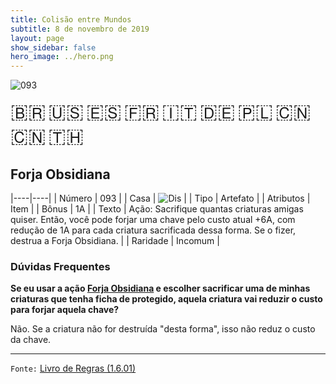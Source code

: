 ```yaml
---
title: Colisão entre Mundos
subtitle: 8 de novembro de 2019
layout: page
show_sidebar: false
hero_image: ../hero.png
---
```


![093](https://mastervault-storage-prod.s3.amazonaws.com/media/card_front/pt/452_093_M4VJVRM6RQ34_pt.png)

<span title="Português" style="font-size: 32px;cursor: pointer;" onclick="javascript:document.querySelector('img[alt=\'093\']').src=document.querySelector('img[alt=\'093\']').src.replace(/card_front\/[^/]+/, 'card_front/pt').replace(/_[^/.0-9]+\.png/, '_pt.png')">🇧🇷</span>
<span title="English" style="font-size: 32px;cursor: pointer;" onclick="javascript:document.querySelector('img[alt=\'093\']').src=document.querySelector('img[alt=\'093\']').src.replace(/card_front\/[^/]+/, 'card_front/en').replace(/_[^/.0-9]+\.png/, '_en.png')">🇺🇸</span>
<span title="Español" style="font-size: 32px;cursor: pointer;" onclick="javascript:document.querySelector('img[alt=\'093\']').src=document.querySelector('img[alt=\'093\']').src.replace(/card_front\/[^/]+/, 'card_front/es').replace(/_[^/.0-9]+\.png/, '_es.png')">🇪🇸</span>
<span title="Français" style="font-size: 32px;cursor: pointer;" onclick="javascript:document.querySelector('img[alt=\'093\']').src=document.querySelector('img[alt=\'093\']').src.replace(/card_front\/[^/]+/, 'card_front/fr').replace(/_[^/.0-9]+\.png/, '_fr.png')">🇫🇷</span>
<span title="Italiano" style="font-size: 32px;cursor: pointer;" onclick="javascript:document.querySelector('img[alt=\'093\']').src=document.querySelector('img[alt=\'093\']').src.replace(/card_front\/[^/]+/, 'card_front/it').replace(/_[^/.0-9]+\.png/, '_it.png')">🇮🇹</span>
<span title="Deutsche" style="font-size: 32px;cursor: pointer;" onclick="javascript:document.querySelector('img[alt=\'093\']').src=document.querySelector('img[alt=\'093\']').src.replace(/card_front\/[^/]+/, 'card_front/de').replace(/_[^/.0-9]+\.png/, '_de.png')">🇩🇪</span>
<span title="Polskie" style="font-size: 32px;cursor: pointer;" onclick="javascript:document.querySelector('img[alt=\'093\']').src=document.querySelector('img[alt=\'093\']').src.replace(/card_front\/[^/]+/, 'card_front/pl').replace(/_[^/.0-9]+\.png/, '_pl.png')">🇵🇱</span>
<span title="简体中文" style="font-size: 32px;cursor: pointer;" onclick="javascript:document.querySelector('img[alt=\'093\']').src=document.querySelector('img[alt=\'093\']').src.replace(/card_front\/[^/]+/, 'card_front/zh-hans').replace(/_[^/.0-9]+\.png/, '_zh-hans.png')">🇨🇳</span>
<span title="繁體中文" style="font-size: 32px;cursor: pointer;" onclick="javascript:document.querySelector('img[alt=\'093\']').src=document.querySelector('img[alt=\'093\']').src.replace(/card_front\/[^/]+/, 'card_front/zh-hant').replace(/_[^/.0-9]+\.png/, '_zh-hant.png')">🇨🇳</span>
<span title="ไทย" style="font-size: 32px;cursor: pointer;" onclick="javascript:document.querySelector('img[alt=\'093\']').src=document.querySelector('img[alt=\'093\']').src.replace(/card_front\/[^/]+/, 'card_front/th').replace(/_[^/.0-9]+\.png/, '_th.png')">🇹🇭</span>

## Forja Obsidiana

|----|----|
| Número | 093 |
| Casa | ![Dis](https://archonarcana.com/images/thumb/e/e8/Dis.png/22px-Dis.png "Dis") |
| Tipo | Artefato |
| Atributos | Item |
| Bônus | 1A |
| Texto | Ação: Sacrifique quantas criaturas amigas quiser. Então, você pode forjar uma chave pelo custo atual +6A, com redução de 1A para cada criatura sacrificada dessa forma. Se o fizer, destrua a Forja Obsidiana. |
| Raridade | Incomum |

### Dúvidas Frequentes

**Se eu usar a ação [Forja Obsidiana](/wc/025) e escolher sacrificar
uma de minhas criaturas que tenha ficha de protegido, aquela
criatura vai reduzir o custo para forjar aquela chave?**

Não. Se a criatura não for destruída "desta forma", isso não reduz o
custo da chave.

<hr/>

`Fonte:` [Livro de Regras (1.6.01)](https://drive.google.com/open?id=1YNhLKUC0xfriiMwFYpDu1Go3zPJw6gYo)
